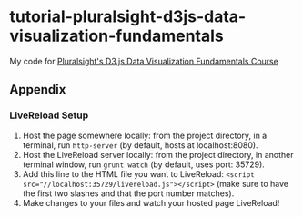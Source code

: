 # tutorial-pluralsight-d3js-data-visualization-fundamentals
My code for [Pluralsight's D3.js Data Visualization Fundamentals Course](http://www.pluralsight.com/courses/d3js-data-visualization-fundamentals)

## Appendix
### LiveReload Setup
1. Host the page somewhere locally: from the project directory, in a terminal, run `http-server` (by default, hosts at localhost:8080).
1. Host the LiveReload server locally: from the project directory, in another terminal window, run `grunt watch` (by default, uses port: 35729).
1. Add this line to the HTML file you want to LiveReload: `<script src="//localhost:35729/livereload.js"></script>` (make sure to have the first two slashes and that the port number matches).
1. Make changes to your files and watch your hosted page LiveReload!
